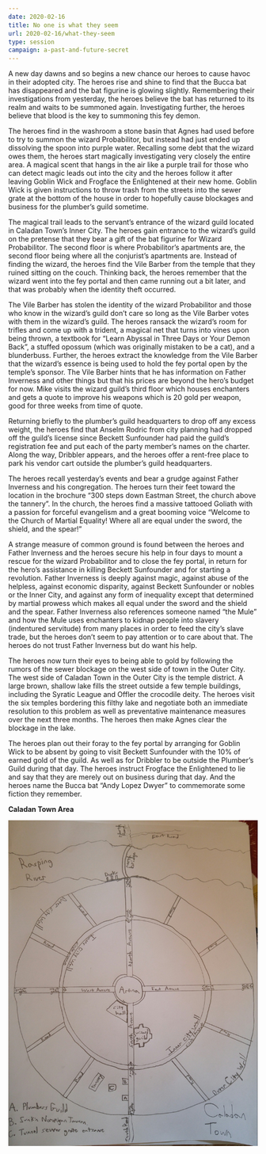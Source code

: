 ```yaml
---
date: 2020-02-16
title: No one is what they seem
url: 2020-02-16/what-they-seem
type: session
campaign: a-past-and-future-secret
---
```


A new day dawns and so begins a new chance our heroes to cause havoc in their adopted city. The heroes rise and shine to find that the Bucca bat has disappeared and the bat figurine is glowing slightly. Remembering their investigations from yesterday, the heroes believe the bat has returned to its realm and waits to be summoned again. Investigating further, the heroes believe that blood is the key to summoning this fey demon.

The heroes find in the washroom a stone basin that Agnes had used before to try to summon the wizard Probabilitor, but instead had just ended up dissolving the spoon into purple water. Recalling some debt that the wizard owes them, the heroes start magically investigating very closely the entire area. A magical scent that hangs in the air like a purple trail for those who can detect magic leads out into the city and the heroes follow it after leaving Goblin Wick and Frogface the Enlightened at their new home. Goblin Wick is given instructions to throw trash from the streets into the sewer grate at the bottom of the house in order to hopefully cause blockages and business for the plumber’s guild sometime.  

The magical trail leads to the servant’s entrance of the wizard guild located in Caladan Town’s Inner City. The heroes gain entrance to the wizard’s guild on the pretense that they bear a gift of the bat figurine for Wizard Probabilitor.  The second floor is where Probabilitor’s apartments are, the second floor being where all the conjurist’s apartments are. Instead of finding the wizard, the heroes find the Vile Barber from the temple that they ruined sitting on the couch. Thinking back, the heroes remember that the wizard went into the fey portal and then came running out a bit later, and that was probably when the identity theft occurred.

The Vile Barber has stolen the identity of the wizard Probabilitor and those who know in the wizard’s guild don’t care so long as the Vile Barber votes with them in the wizard’s guild. The heroes ransack the wizard’s room for trifles and come up with a trident, a magical net that turns into vines upon being thrown, a textbook for “Learn Abyssal in Three Days or Your Demon Back”, a stuffed opossum (which was originally mistaken to be a cat), and a blunderbuss. Further, the heroes extract the knowledge from the Vile Barber that the wizard’s essence is being used to hold the fey portal open by the temple’s sponsor. The Vile Barber hints that he has information on Father Inverness and other things but that his prices are beyond the hero’s budget for now. Mike visits the wizard guild’s third floor which houses enchanters and gets a quote to improve his weapons which is 20 gold per weapon, good for three weeks from time of quote.

Returning briefly to the plumber’s guild headquarters to drop off any excess weight, the heroes find that Anselm Rodric from city planning had dropped off the guild’s license since Beckett Sunfounder had paid the guild’s registration fee and put each of the party member’s names on the charter. Along the way, Dribbler appears, and the heroes offer a rent-free place to park his vendor cart outside the plumber’s guild headquarters.

The heroes recall yesterday’s events and bear a grudge against Father Inverness and his congregation. The heroes turn their feet toward the location in the brochure “300 steps down Eastman Street, the church above the tannery”. In the church, the heroes find a massive tattooed Goliath with a passion for forceful evangelism and a great booming voice “Welcome to the Church of Martial Equality! Where all are equal under the sword, the shield, and the spear!”

A strange measure of common ground is found between the heroes and Father Inverness and the heroes secure his help in four days to mount a rescue for the wizard Probabilitor and to close the fey portal, in return for the hero’s assistance in killing Beckett Sunfounder and for starting a revolution.  Father Inverness is deeply against magic, against abuse of the helpless, against economic disparity, against Beckett Sunfounder or nobles or the Inner City, and against any form of inequality except that determined by martial prowess which makes all equal under the sword and the shield and the spear. Father Inverness also references someone named “the Mule” and how the Mule uses enchanters to kidnap people into slavery (indentured servitude) from many places in order to feed the city’s slave trade, but the heroes don’t seem to pay attention or to care about that. The heroes do not trust Father Inverness but do want his help.

The heroes now turn their eyes to being able to gold by following the rumors of the sewer blockage on the west side of town in the Outer City. The west side of Caladan Town in the Outer City is the temple district. A large brown, shallow lake fills the street outside a few temple buildings, including the Syratic League and Offler the crocodile deity. The heroes visit the six temples bordering this filthy lake and negotiate both an immediate resolution to this problem as well as preventative maintenance measures over the next three months. The heroes then make Agnes clear the blockage in the lake.

The heroes plan out their foray to the fey portal by arranging for Goblin Wick to be absent by going to visit Beckett Sunfounder with the 10% of earned gold of the guild. As well as for Dribbler to be outside the Plumber’s Guild during that day. The heroes instruct Frogface the Enlightened to lie and say that they are merely out on business during that day. And the heroes name the Bucca bat “Andy Lopez Dwyer” to commemorate some fiction they remember.

**Caladan Town Area**

![Caladan Town](20200216\2020023_caladan.jpg)
